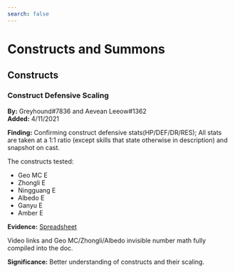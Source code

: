 ```yaml
---
search: false
---
```


# Constructs and Summons

## Constructs

### Construct Defensive Scaling

**By:** Greyhound\#7836 and Aevean Leeow\#1362  
**Added:** 4/11/2021

**Finding:** Confirming construct defensive stats\(HP/DEF/DR/RES\); All stats are taken at a 1:1 ratio \(except skills that state otherwise in description\) and snapshot on cast.

The constructs tested:

* Geo MC E
* Zhongli E
* Ningguang E
* Albedo E
* Ganyu E
* Amber E

**Evidence:** [Spreadsheet](https://docs.google.com/spreadsheets/d/1n1ZqZ5FK62NQTc2ETqdojLCnPyoVVPyAxvOT4X-xZ2Q/edit#gid=0)

Video links and Geo MC/Zhongli/Albedo invisible number math fully compiled into the doc.

**Significance:** Better understanding of constructs and their scaling.

